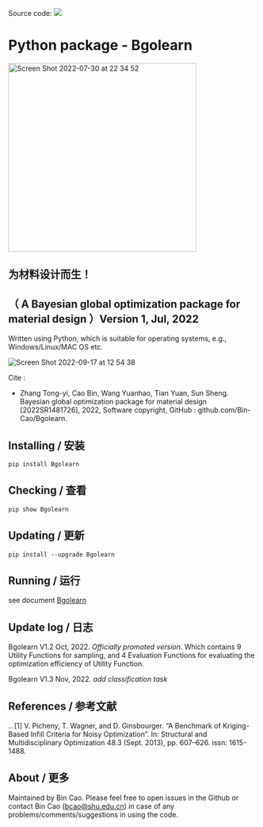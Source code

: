
Source code: [![](https://img.shields.io/badge/PyPI-caobin-blue)](https://pypi.org/project/Bgolearn/)
# Python package - Bgolearn 

<img width="380" alt="Screen Shot 2022-07-30 at 22 34 52" src="https://user-images.githubusercontent.com/86995074/181919110-f0751d77-1ebc-4c6c-9bcb-d0bd18c09e11.png">



## 为材料设计而生！
## （ A Bayesian global optimization package for material design ）Version 1, Jul, 2022



Written using Python, which is suitable for operating systems, e.g., Windows/Linux/MAC OS etc.

![Screen Shot 2022-09-17 at 12 54 38](https://user-images.githubusercontent.com/86995074/190841124-bed27a60-4ec4-43c7-affd-37767408663b.png)


Cite : 
+ Zhang Tong-yi, Cao Bin, Wang Yuanhao, Tian Yuan, Sun Sheng. Bayesian global optimization package for material design [2022SR1481726], 2022, Software copyright, GitHub : github.com/Bin-Cao/Bgolearn.

## Installing / 安装
    pip install Bgolearn 
    
## Checking / 查看
    pip show Bgolearn 
    
## Updating / 更新
    pip install --upgrade Bgolearn

## Running / 运行
see document [Bgolearn](https://bgolearn.netlify.app)
     
## Update log / 日志
Bgolearn V1.2 Oct, 2022. *Officially promoted version*. Which contains 9 Utility Functions for sampling, and 4 Evaluation Functions for evaluating the optimization efficiency of Utility Function.

Bgolearn V1.3 Nov, 2022. *add classification task*


## References / 参考文献

.. [1] V. Picheny, T. Wagner, and D. Ginsbourger. “A Benchmark of Kriging-Based Infill Criteria for Noisy Optimization”. In: Structural and Multidisciplinary Optimization 48.3 (Sept. 2013), pp. 607–626. issn: 1615-1488.

## About / 更多
Maintained by Bin Cao. Please feel free to open issues in the Github or contact Bin Cao
(bcao@shu.edu.cn) in case of any problems/comments/suggestions in using the code. 

